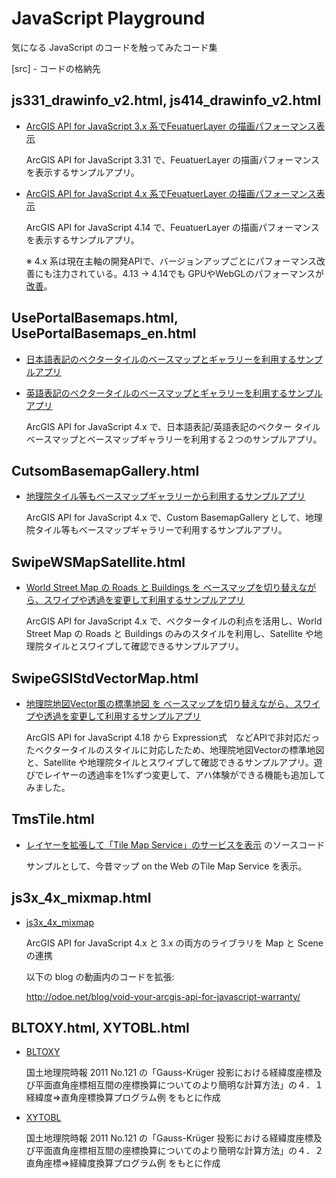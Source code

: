  
# JavaScript Playground

気になる JavaScript のコードを触ってみたコード集

[src] - コードの格納先

## js331_drawinfo_v2.html, js414_drawinfo_v2.html

* [ArcGIS API for JavaScript 3.x 系でFeuatuerLayer の描画パフォーマンス表示](https://kataya.github.io/js_playaround/src/js331_drawinfo_v2.html)

  ArcGIS API for JavaScript 3.31 で、FeuatuerLayer の描画パフォーマンスを表示するサンプルアプリ。


* [ArcGIS API for JavaScript 4.x 系でFeuatuerLayer の描画パフォーマンス表示](https://kataya.github.io/js_playaround/src/js414_drawinfo_v2.html)

  ArcGIS API for JavaScript 4.14 で、FeuatuerLayer の描画パフォーマンスを表示するサンプルアプリ。

  ※ 4.x 系は現在主軸の開発APIで、バージョンアップごとにパフォーマンス改善にも注力されている。4.13 -> 4.14でも GPUやWebGLのパフォーマンスが[改善](https://developers.arcgis.com/javascript/latest/guide/release-notes/)。


## UsePortalBasemaps.html, UsePortalBasemaps_en.html

* [日本語表記のベクタータイルのベースマップとギャラリーを利用するサンプルアプリ](https://kataya.github.io/js_playaround/src/UsePortalBasemaps.html)

* [英語表記のベクタータイルのベースマップとギャラリーを利用するサンプルアプリ](https://kataya.github.io/js_playaround/src/UsePortalBasemaps_en.html)

  ArcGIS API for JavaScript 4.x で、日本語表記/英語表記のベクター タイルベースマップとベースマップギャラリーを利用する２つのサンプルアプリ。

## CutsomBasemapGallery.html
  
* [地理院タイル等もベースマップギャラリーから利用するサンプルアプリ](https://kataya.github.io/js_playaround/src/CutsomBasemapGallery.html)

  ArcGIS API for JavaScript 4.x で、Custom BasemapGallery として、地理院タイル等もベースマップギャラリーで利用するサンプルアプリ。


## SwipeWSMapSatellite.html
  
* [World Street Map の Roads と Buildings を ベースマップを切り替えながら、スワイプや透過を変更して利用するサンプルアプリ](https://kataya.github.io/js_playaround/src/SwipeWSMapSatellite.html)

  ArcGIS API for JavaScript 4.x で、ベクタータイルの利点を活用し、World Street Map の Roads と Buildings のみのスタイルを利用し、Satellite や地理院タイルとスワイプして確認できるサンプルアプリ。


## SwipeGSIStdVectorMap.html
  
* [地理院地図Vector風の標準地図 を ベースマップを切り替えながら、スワイプや透過を変更して利用するサンプルアプリ](https://kataya.github.io/js_playaround/src/SwipeGSIStdVectorMap.html)

  ArcGIS API for JavaScript 4.18 から Expression式　などAPIで非対応だったベクタータイルのスタイルに対応したため、地理院地図Vectorの標準地図 と、Satellite や地理院タイルとスワイプして確認できるサンプルアプリ。遊びでレイヤーの透過率を1%ずつ変更して、アハ体験ができる機能も追加してみました。


## TmsTile.html

* [レイヤーを拡張して「Tile Map Service」のサービスを表示](https://community.esri.com/t5/arcgis-%E9%96%8B%E7%99%BA%E8%80%85%E3%82%B3%E3%83%9F%E3%83%A5%E3%83%8B%E3%83%86%E3%82%A3-documents/%E3%83%AC%E3%82%A4%E3%83%A4%E3%83%BC%E3%82%92%E6%8B%A1%E5%BC%B5%E3%81%97%E3%81%A6-tile-map-service-%E3%81%AE%E3%82%B5%E3%83%BC%E3%83%93%E3%82%B9%E3%82%92%E8%A1%A8%E7%A4%BA/ta-p/915294) のソースコード
  
  サンプルとして、今昔マップ on the Web のTile Map Service を表示。


## js3x_4x_mixmap.html

* [js3x_4x_mixmap](https://kataya.github.io/js_playaround/src/js3x_4x_mixmap.html)

  ArcGIS API for JavaScript 4.x と 3.x の両方のライブラリを Map と Scene の連携

  以下の blog の動画内のコードを拡張:

  http://odoe.net/blog/void-your-arcgis-api-for-javascript-warranty/


## BLTOXY.html, XYTOBL.html

* [BLTOXY](https://kataya.github.io/js_playaround/src/BLTOXY.html) 
  
  国土地理院時報 2011 No.121 の「Gauss-Krüger 投影における経緯度座標及び平面直角座標相互間の座標換算についてのより簡明な計算方法」の４．１ 経緯度⇒直角座標換算プログラム例 をもとに作成
  
  
* [XYTOBL](https://kataya.github.io/js_playaround/src/XYTOBL.html)
  
  国土地理院時報 2011 No.121 の「Gauss-Krüger 投影における経緯度座標及び平面直角座標相互間の座標換算についてのより簡明な計算方法」の４．２ 直角座標⇒経緯度換算プログラム例 をもとに作成
